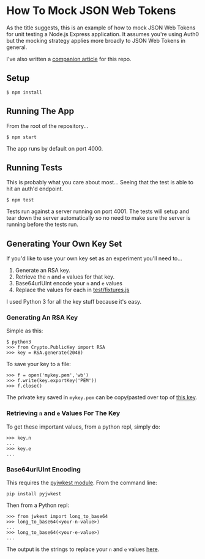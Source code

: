 # How To Mock JSON Web Tokens
As the title suggests, this is an example of how to mock JSON Web Tokens for unit
testing a Node.js Express application. It assumes you're using Auth0 but the
mocking strategy applies more broadly to JSON Web Tokens in general.

I've also written a [companion article](https://carterbancroft.com/mocking-json-web-tokens-and-auth0/)
for this repo.

## Setup

```
$ npm install
```

## Running The App
From the root of the repository...

```
$ npm start
```

The app runs by default on port 4000.

## Running Tests
This is probably what you care about most... Seeing that the test is able to
hit an auth'd endpoint.

```
$ npm test
```

Tests run against a server running on port 4001. The tests will setup and tear
down the server automatically so no need to make sure the server is running
before the tests run.

## Generating Your Own Key Set
If you'd like to use your own key set as an experiment you'll need to...

1. Generate an RSA key.
2. Retrieve the `n` and `e` values for that key.
3. Base64urlUInt encode your `n` and `e` values
4. Replace the values for each in [test/fixtures.js](https://github.com/carterbancroft/mock-jwt-example/blob/master/test/fixtures.js)

I used Python 3 for all the key stuff because it's easy.

### Generating An RSA Key
Simple as this:

```
$ python3
>>> from Crypto.PublicKey import RSA
>>> key = RSA.generate(2048)
```

To save your key to a file:

```
>>> f = open('mykey.pem','wb')
>>> f.write(key.exportKey('PEM'))
>>> f.close()
```

The private key saved in `mykey.pem` can be copy/pasted over top of [this key](https://github.com/carterbancroft/mock-jwt-example/blob/master/test/fixtures.js#L8-L34).

### Retrieving `n` and `e` Values For The Key
To get these important values, from a python repl, simply do:

```
>>> key.n
...
>>> key.e
...
```

### Base64urlUInt Encoding
This requires the [pyjwkest module](https://pypi.org/project/pyjwkest). From the command line:

```
pip install pyjwkest
```

Then from a Python repl:

```
>>> from jwkest import long_to_base64
>>> long_to_base64(<your-n-value>)
...
>>> long_to_base64(<your-e-value>)
...
```

The output is the strings to replace your `n` and `e` values [here](https://github.com/carterbancroft/mock-jwt-example/blob/master/test/fixtures.js#L37-L44).
